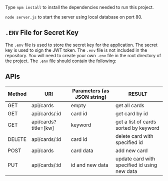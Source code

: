 Type `npm install` to install the dependencies needed to run this project.

`node server.js` to start the server using local database on port 80.

## `.ENV` File for Secret Key

The `.env` file is used to store the secret key for the application. The secret key is used to sign the JWT token. The `.env` file is not included in the repository. You will need to create your own `.env` file in the root directory of the project. The `.env` file should contain the following:



## APIs

|   Method   |            URI            |    Parameters (as JSON string)   |    RESULT    |
| -----------| -------------------------- | ----------------- | ------------ |
|   GET      |  api/cards          |  empty  |  get all cards |
| GET   | api/cards/:id  |  card id | get card by id |
| GET | api/cards?title=[kw] | keyword | get a list of cards sorted by keyword |
| DELETE | api/cards/:id | card id | delete card with specified id |
| POST | api/cards | card data | add new card |
| PUT | api/cards/:id | id and new data | update card with specified id using new data |